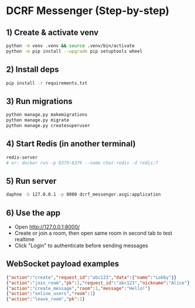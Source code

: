 # DCRF Messenger (Step-by-step)

## 1) Create & activate venv
```bash
python -m venv .venv && source .venv/bin/activate
python -m pip install --upgrade pip setuptools wheel
```

## 2) Install deps
```bash
pip install -r requirements.txt
```

## 3) Run migrations
```bash
python manage.py makemigrations
python manage.py migrate
python manage.py createsuperuser
```

## 4) Start Redis (in another terminal)
```bash
redis-server
# or: docker run -p 6379:6379 --name chat-redis -d redis:7
```

## 5) Run server
```bash
daphne -b 127.0.0.1 -p 8000 dcrf_messenger.asgi:application
```

## 6) Use the app
- Open http://127.0.0.1:8000/
- Create or join a room, then open same room in second tab to test realtime
- Click "Login" to authenticate before sending messages

## WebSocket payload examples
```json
{"action":"create","request_id":"abc123","data":{"name":"Lobby"}}
{"action":"join_room","pk":1,"request_id":"abc123","nickname":"Alice"}
{"action":"create_message","room":1,"message":"Hello!"}
{"action":"online_users","room":1}
{"action":"leave_room","pk":1}
```
